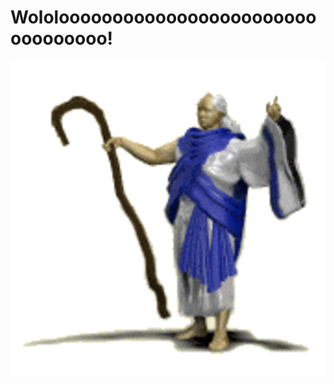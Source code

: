 # Wololooooooooooooooooooooooooooooooooo!

![Wololooooooooooooooooooooooooooooo!](/assets/wololo.gif)


